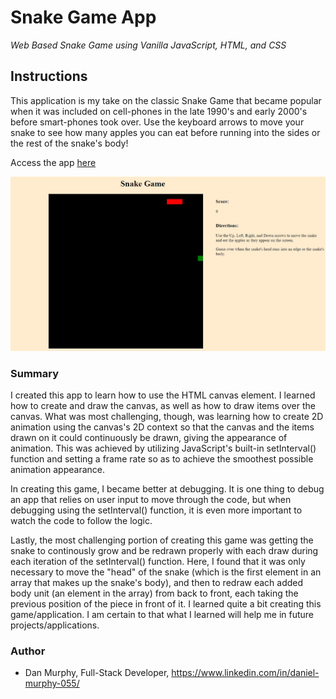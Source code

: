 # Snake Game App

_Web Based Snake Game using Vanilla JavaScript, HTML, and CSS_

## Instructions

This application is my take on the classic Snake Game that became popular when it was included on cell-phones in the late 1990's and early 2000's before smart-phones took over. Use the keyboard arrows to move your snake to see how many apples you can eat before running into the sides or the rest of the snake's body!


Access the app [here](https://danielmurphy1.github.io/SnakeGame/)

![SnakeGame Screen](https://github.com/danielmurphy1/SnakeGame/blob/master/SnakeGameScreenShot.JPG)

### Summary

I created this app to learn how to use the HTML canvas element. I learned how to create and draw the canvas, as well as how to draw items over the canvas. What was most challenging, though, was learning how to create 2D animation using the canvas's 2D context so that the canvas and the items drawn on it could continuously be drawn, giving the appearance of animation. This was achieved by utilizing JavaScript's built-in setInterval() function and setting a frame rate so as to achieve the smoothest possible animation appearance. 

In creating this game, I became better at debugging. It is one thing to debug an app that relies on user input to move through the code, but when debugging using the setInterval() function, it is even more important to watch the code to follow the logic. 

Lastly, the most challenging portion of creating this game was getting the snake to continously grow and be redrawn properly with each draw during each iteration of the setInterval() function. Here, I found that it was only necessary to move the "head" of the snake (which is the first element in an array that makes up the snake's body), and then to redraw each added body unit (an element in the array) from back to front, each taking the previous position of the piece in front of it. I learned quite a bit creating this game/application. I am certain to that what I learned will help me in future projects/applications.

### Author

- Dan Murphy, Full-Stack Developer, https://www.linkedin.com/in/daniel-murphy-055/
